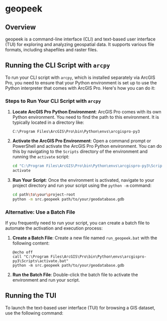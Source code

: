# geopeek

## Overview

geopeek is a command-line interface (CLI) and text-based user interface (TUI) for exploring and analyzing geospatial data. It supports various file formats, including shapefiles and raster files.

## Running the CLI Script with `arcpy`

To run your CLI script with `arcpy`, which is installed separately via ArcGIS Pro, you need to ensure that your Python environment is set up to use the Python interpreter that comes with ArcGIS Pro. Here's how you can do it:

### Steps to Run Your CLI Script with `arcpy`

1. **Locate ArcGIS Pro Python Environment**: ArcGIS Pro comes with its own Python environment. You need to find the path to this environment. It is typically located in a directory like:

   ```
   C:\Program Files\ArcGIS\Pro\bin\Python\envs\arcgispro-py3
   ```

2. **Activate the ArcGIS Pro Environment**: Open a command prompt or PowerShell and activate the ArcGIS Pro Python environment. You can do this by navigating to the `Scripts` directory of the environment and running the `activate` script:

   ```bash
   cd "C:\Program Files\ArcGIS\Pro\bin\Python\envs\arcgispro-py3\Scripts"
   activate
   ```

3. **Run Your Script**: Once the environment is activated, navigate to your project directory and run your script using the `python -m` command:

   ```bash
   cd path\to\your\project-root
   python -m src.geopeek path/to/your/geodatabase.gdb
   ```

### Alternative: Use a Batch File

If you frequently need to run your script, you can create a batch file to automate the activation and execution process:

1. **Create a Batch File**: Create a new file named `run_geopeek.bat` with the following content:

   ```batch
   @echo off
   call "C:\Program Files\ArcGIS\Pro\bin\Python\envs\arcgispro-py3\Scripts\activate.bat"
   python -m src.geopeek path/to/your/geodatabase.gdb
   ```

2. **Run the Batch File**: Double-click the batch file to activate the environment and run your script.

## Running the TUI

To launch the text-based user interface (TUI) for browsing a GIS dataset, use the following command:

